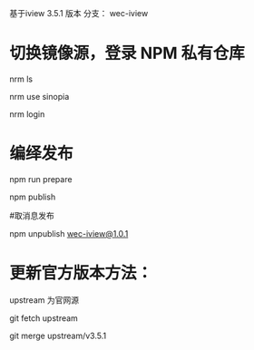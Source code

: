 基于iview 3.5.1 版本
分支：
wec-iview

# 切换镜像源，登录 NPM 私有仓库
nrm ls

nrm use sinopia

nrm login

# 编绎发布
npm run prepare

npm publish 

#取消息发布

npm unpublish wec-iview@1.0.1 

# 更新官方版本方法：

upstream 为官网源

git fetch upstream

git merge upstream/v3.5.1



